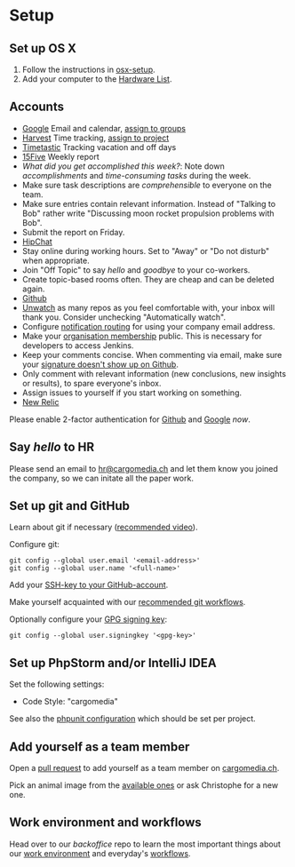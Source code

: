 Setup
=====

Set up OS X
-----------
1. Follow the instructions in [osx-setup](https://github.com/cargomedia/osx-setup).
2. Add your computer to the [Hardware List](https://drive.google.com/open?id=1OnM6fn35uFf640Hw6pLHfu30Vh3d9702fKTn8-X5t3M).

Accounts
--------
- [Google](https://www.google.com/a/cpanel/cargomedia.ch/Organization) Email and calendar, [assign to groups](https://admin.google.com/cargomedia.ch/AdminHome?fral=1#GroupList:)
- [Harvest](https://cargomedia.harvestapp.com/people) Time tracking, [assign to project](https://cargomedia.harvestapp.com/projects)
- [Timetastic](https://app.timetastic.co.uk/Users) Tracking vacation and off days
- [15Five](https://cargomedia.15five.com/) Weekly report
 - *What did you get accomplished this week?*: Note down  *accomplishments* and *time-consuming tasks* during the week.
 - Make sure task descriptions are *comprehensible* to everyone on the team.
 - Make sure entries contain relevant information. Instead of "Talking to Bob" rather write "Discussing moon rocket propulsion problems with Bob".
 - Submit the report on Friday.
- [HipChat](https://cargomedia.hipchat.com/admin/users)
 - Stay online during working hours. Set to "Away" or "Do not disturb" when appropriate.
 - Join "Off Topic" to say *hello* and *goodbye* to your co-workers.
 - Create topic-based rooms often. They are cheap and can be deleted again.
- [Github](https://github.com/organizations/cargomedia/teams)
 - [Unwatch](https://github.com/watching) as many repos as you feel comfortable with, your inbox will thank you. Consider unchecking "Automatically watch".
 - Configure [notification routing](https://github.com/settings/notifications) for using your company email address.
 - Make your [organisation membership](https://github.com/orgs/cargomedia/people) public. This is necessary for developers to access Jenkins.
 - Keep your comments concise. When commenting via email, make sure your [signature doesn't show up on Github](https://github.com/github/email_reply_parser#weird-signatures).
 - Only comment with relevant information (new conclusions, new insights or results), to spare everyone's inbox.
 - Assign issues to yourself if you start working on something.
- [New Relic](https://rpm.newrelic.com/accounts/350429)

Please enable 2-factor authentication for [Github](https://github.com/settings/two_factor_authentication/configure) and [Google](https://www.google.com/settings/security) *now*.

Say *hello* to HR
-----------------
Please send an email to hr@cargomedia.ch and let them know you joined the company, so we can initate all the paper work.

Set up git and GitHub
---------------------
Learn about git if necessary ([recommended video](https://www.youtube.com/watch?v=ZDR433b0HJY)).

Configure git:
```
git config --global user.email '<email-address>'
git config --global user.name '<full-name>'
```

Add your [SSH-key to your GitHub-account](https://github.com/settings/keys).

Make yourself acquainted with our [recommended git workflows](/workflow).

Optionally configure your [GPG signing key](https://help.github.com/articles/generating-a-gpg-key/):
```
git config --global user.signingkey '<gpg-key>'
```

Set up PhpStorm and/or IntelliJ IDEA
------------------------------------
Set the following settings:
- Code Style: "cargomedia"

See also the [phpunit configuration](/tools/phpstorm.md) which should be set per project.

Add yourself as a team member
-----------------------------
Open a [pull request](https://github.com/cargomedia/cargomedia.github.io) to add yourself as a team member on [cargomedia.ch](http://www.cargomedia.ch/).

Pick an animal image from the [available ones](https://drive.google.com/a/cargomedia.ch/#folders/0B8-0u-pwGKs-aHdaSHBGcm4xcm8) or ask Christophe for a new one.

Work environment and workflows
------------------------------
Head over to our *backoffice* repo to learn the most important things about our [work environment](https://github.com/cargomedia/backoffice/tree/master/work-environment) and everyday's [workflows](https://github.com/cargomedia/backoffice/tree/master/workflows).
